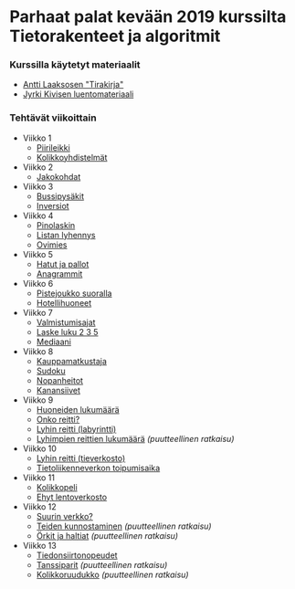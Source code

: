 # Parhaat palat kevään 2019 kurssilta Tietorakenteet ja algoritmit

### Kurssilla käytetyt materiaalit
* [Antti Laaksosen "Tirakirja"](https://github.com/ellikiiski/Tira-lempparit-2019/blob/master/KURSSIMATERIAALI/tirakirja.pdf)
* [Jyrki Kivisen luentomateriaali](https://github.com/ellikiiski/Tira-lempparit-2019/blob/master/KURSSIMATERIAALI/tira-luentomat.pdf)

### Tehtävät viikoittain
* Viikko 1
  * [Piirileikki](https://github.com/ellikiiski/Tira-lempparit-2019/tree/master/TEHTAVAT/Piirileikki)
  * [Kolikkoyhdistelmät](https://github.com/ellikiiski/Tira-lempparit-2019/tree/master/TEHTAVAT/Kolikkoyhdistelmat)
* Viikko 2
  * [Jakokohdat](https://github.com/ellikiiski/Tira-lempparit-2019/tree/master/TEHTAVAT/Jakokohdat)
* Viikko 3
  * [Bussipysäkit](https://github.com/ellikiiski/Tira-lempparit-2019/tree/master/TEHTAVAT/Bussipysakit)
  * [Inversiot](https://github.com/ellikiiski/Tira-lempparit-2019/tree/master/TEHTAVAT/Inversiot)
* Viikko 4
  * [Pinolaskin](https://github.com/ellikiiski/Tira-lempparit-2019/tree/master/TEHTAVAT/Pinolaskin)
  * [Listan lyhennys](https://github.com/ellikiiski/Tira-lempparit-2019/tree/master/TEHTAVAT/ListanLyhennys)
  * [Ovimies](https://github.com/ellikiiski/Tira-lempparit-2019/tree/master/TEHTAVAT/Ovimies)
* Viikko 5
  * [Hatut ja pallot](https://github.com/ellikiiski/Tira-lempparit-2019/tree/master/TEHTAVAT/HatutJaPallot)
  * [Anagrammit](https://github.com/ellikiiski/Tira-lempparit-2019/tree/master/TEHTAVAT/Anagrammit)
* Viikko 6
  * [Pistejoukko suoralla](https://github.com/ellikiiski/Tira-lempparit-2019/tree/master/TEHTAVAT/PistejoukkoSuoralla)
  * [Hotellihuoneet](https://github.com/ellikiiski/Tira-lempparit-2019/tree/master/TEHTAVAT/Hotellihuoneet)
* Viikko 7
  * [Valmistumisajat](https://github.com/ellikiiski/Tira-lempparit-2019/tree/master/TEHTAVAT/Valmistumisajat)
  * [Laske luku 2 3 5](https://github.com/ellikiiski/Tira-lempparit-2019/tree/master/TEHTAVAT/LaskeLuku235)
  * [Mediaani](https://github.com/ellikiiski/Tira-lempparit-2019/tree/master/TEHTAVAT/Mediaani)
* Viikko 8
  * [Kauppamatkustaja](https://github.com/ellikiiski/Tira-lempparit-2019/tree/master/TEHTAVAT/Kauppamatkustaja)
  * [Sudoku](https://github.com/ellikiiski/Tira-lempparit-2019/tree/master/TEHTAVAT/Sudoku)
  * [Nopanheitot](https://github.com/ellikiiski/Tira-lempparit-2019/tree/master/TEHTAVAT/Nopanheitot)
  * [Kanansiivet](https://github.com/ellikiiski/Tira-lempparit-2019/tree/master/TEHTAVAT/Kanansiivet)
* Viikko 9
  * [Huoneiden lukumäärä](https://github.com/ellikiiski/Tira-lempparit-2019/tree/master/TEHTAVAT/HuoneidenLukumaara)
  * [Onko reitti?](https://github.com/ellikiiski/Tira-lempparit-2019/tree/master/TEHTAVAT/OnkoReitti)
  * [Lyhin reitti (labyrintti)](https://github.com/ellikiiski/Tira-lempparit-2019/tree/master/TEHTAVAT/LyhinReittiLabyrintti)
  * [Lyhimpien reittien lukumäärä](https://github.com/ellikiiski/Tira-lempparit-2019/tree/master/TEHTAVAT/KuinkaMontaLyhintaReittia) <em>(puutteellinen ratkaisu)</em>
* Viikko 10
  * [Lyhin reitti (tieverkosto)](https://github.com/ellikiiski/Tira-lempparit-2019/tree/master/TEHTAVAT/LyhinReittiTieverkosto)
  * [Tietoliikenneverkon toipumisaika](https://github.com/ellikiiski/Tira-lempparit-2019/tree/master/TEHTAVAT/LyhinReittiTieverkosto)
* Viikko 11
  * [Kolikkopeli](https://github.com/ellikiiski/Tira-lempparit-2019/tree/master/TEHTAVAT/Kolikkopeli)
  * [Ehyt lentoverkosto](https://github.com/ellikiiski/Tira-lempparit-2019/tree/master/TEHTAVAT/EhytLentoverkosto)
* Viikko 12
  * [Suurin verkko?](https://github.com/ellikiiski/Tira-lempparit-2019/tree/master/TEHTAVAT/SuurinVerkko)
  * [Teiden kunnostaminen](https://github.com/ellikiiski/Tira-lempparit-2019/tree/master/TEHTAVAT/TeidenKunnostus) <em>(puutteellinen ratkaisu)</em>
  * [Örkit ja haltiat](https://github.com/ellikiiski/Tira-lempparit-2019/tree/master/TEHTAVAT/OrkitJaHaltiat) <em>(puutteellinen ratkaisu)</em>
* Viikko 13
  * [Tiedonsiirtonopeudet](https://github.com/ellikiiski/Tira-lempparit-2019/tree/master/TEHTAVAT/Tiedonsiirtonopeudet)
  * [Tanssiparit](https://github.com/ellikiiski/Tira-lempparit-2019/tree/master/TEHTAVAT/Tanssiparit) <em>(puutteellinen ratkaisu)</em>
  * [Kolikkoruudukko](https://github.com/ellikiiski/Tira-lempparit-2019/tree/master/TEHTAVAT/Kolikkoruudukko) <em>(puutteellinen ratkaisu)</em>
